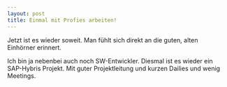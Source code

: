 ```yaml
---
layout: post
title: Einmal mit Profies arbeiten!
---
```

Jetzt ist es wieder soweit. Man fühlt sich direkt an die guten, alten Einhörner erinnert.

Ich bin ja nebenbei auch noch SW-Entwickler. Diesmal ist es wieder ein SAP-Hybris Projekt. Mit guter Projektleitung und kurzen Dailies und wenig Meetings.